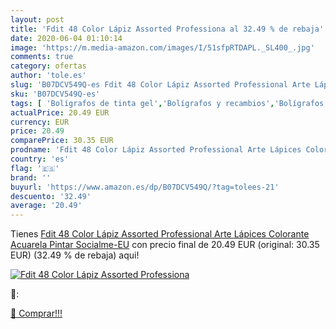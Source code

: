 ```yaml
---
layout: post
title: 'Fdit 48 Color Lápiz Assorted Professiona al 32.49 % de rebaja'
date: 2020-06-04 01:10:14
image: 'https://m.media-amazon.com/images/I/51sfpRTDAPL._SL400_.jpg'
comments: true
category: ofertas
author: 'tole.es'
slug: 'B07DCV549Q-es Fdit 48 Color Lápiz Assorted Professional Arte Lápices...'
sku: 'B07DCV549Q-es'
tags: [ 'Bolígrafos de tinta gel','Bolígrafos y recambios','Bolígrafos, lápices y útiles de escritura','Oficina y papelería','Recambios para bolígrafos y plumas','lápices','lápiz', ]
actualPrice: 20.49 EUR
currency: EUR
price: 20.49
comparePrice: 30.35 EUR
prodname: 'Fdit 48 Color Lápiz Assorted Professional Arte Lápices Colorante Acuarela Pintar Socialme-EU'
country: 'es'
flag: '🇪🇸'
brand: ''
buyurl: 'https://www.amazon.es/dp/B07DCV549Q/?tag=tolees-21'
descuento: '32.49'
average: '20.49'
---
```


Tienes [Fdit 48 Color Lápiz Assorted Professional Arte Lápices Colorante Acuarela Pintar Socialme-EU](https://www.amazon.es/dp/B07DCV549Q/?tag=tolees-21) con precio final de  20.49 EUR (original: 30.35 EUR) (32.49 %  de rebaja) aqui!

[![Fdit 48 Color Lápiz Assorted Professiona](https://m.media-amazon.com/images/I/51sfpRTDAPL._SL400_.jpg)](https://www.amazon.es/dp/B07DCV549Q/?tag=tolees-21)

🔎:


[🛒 Comprar!!!](https://www.amazon.es/dp/B07DCV549Q/?tag=tolees-21)
